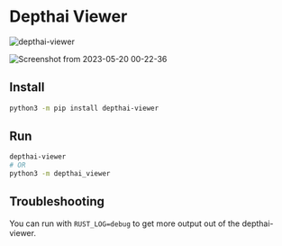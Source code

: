 # Depthai Viewer
![depthai-viewer](https://github.com/luxonis/depthai-viewer/assets/59307111/6a03d8a0-6a70-41d3-b263-15ee279a02aa)

![Screenshot from 2023-05-20 00-22-36](https://user-images.githubusercontent.com/59307111/248265850-781476ac-2082-45ad-861b-157fa708abf0.png)

## Install

```sh
python3 -m pip install depthai-viewer
```

## Run

```sh
depthai-viewer
# OR
python3 -m depthai_viewer
```

## Troubleshooting

You can run with `RUST_LOG=debug` to get more output out of the depthai-viewer.
